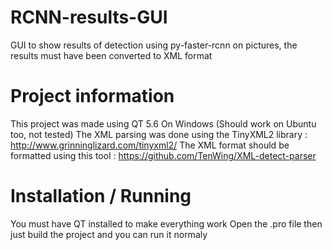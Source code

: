 # RCNN-results-GUI
GUI to show results of detection using py-faster-rcnn on pictures, the results must have been converted to XML format

# Project information
This project was made using QT 5.6 On Windows (Should work on Ubuntu too, not tested)
The XML parsing was done using the TinyXML2 library : http://www.grinninglizard.com/tinyxml2/
The XML format should be formatted using this tool : https://github.com/TenWing/XML-detect-parser

# Installation / Running
You must have QT installed to make everything work
Open the .pro file then just build the project and you can run it normaly
